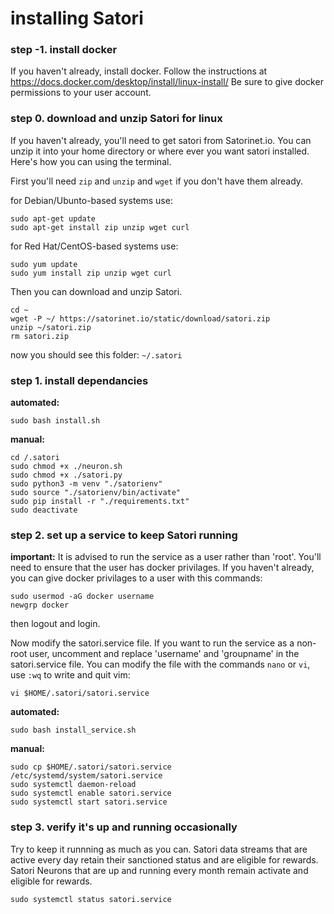 # installing Satori

### step -1. install docker

If you haven't already, install docker.
Follow the instructions at https://docs.docker.com/desktop/install/linux-install/
Be sure to give docker permissions to your user account.

### step 0. download and unzip Satori for linux

If you haven't already, you'll need to get satori from Satorinet.io.
You can unzip it into your home directory or where ever you want satori installed.
Here's how you can using the terminal.

First you'll need `zip` and `unzip` and `wget` if you don't have them already.

for Debian/Ubunto-based systems use:
```
sudo apt-get update
sudo apt-get install zip unzip wget curl
```
for Red Hat/CentOS-based systems use:
```
sudo yum update
sudo yum install zip unzip wget curl
```

Then you can download and unzip Satori.

```
cd ~
wget -P ~/ https://satorinet.io/static/download/satori.zip
unzip ~/satori.zip
rm satori.zip
```

now you should see this folder: `~/.satori`

### step 1. install dependancies

**automated:**
```
sudo bash install.sh
```

**manual:**
```
cd /.satori
sudo chmod +x ./neuron.sh
sudo chmod +x ./satori.py
sudo python3 -m venv "./satorienv"
sudo source "./satorienv/bin/activate"
sudo pip install -r "./requirements.txt"
sudo deactivate
```

### step 2. set up a service to keep Satori running

**important:**
It is advised to run the service as a user rather than 'root'. You'll need to ensure that the user has docker privilages. If you haven't already, you can give docker privilages to a user with this commands:
```
sudo usermod -aG docker username
newgrp docker
```
then logout and login.

Now modify the satori.service file. If you want to run the service as a non-root user, uncomment and replace 'username' and 'groupname' in the satori.service file. You can modify the file with the commands `nano` or `vi`, use `:wq` to write and quit vim:
```
vi $HOME/.satori/satori.service
```

**automated:**
```
sudo bash install_service.sh
```

**manual:**
```
sudo cp $HOME/.satori/satori.service /etc/systemd/system/satori.service
sudo systemctl daemon-reload
sudo systemctl enable satori.service
sudo systemctl start satori.service
```

### step 3. verify it's up and running occasionally

Try to keep it runnning as much as you can. Satori data streams that are active every day retain their sanctioned status and are eligible for rewards. Satori Neurons that are up and running every month remain activate and eligible for rewards.

```
sudo systemctl status satori.service
```